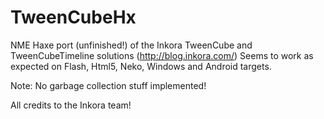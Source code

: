 TweenCubeHx
===========

NME Haxe port (unfinished!) of the Inkora TweenCube and TweenCubeTimeline solutions (http://blog.inkora.com/)
Seems to work as expected on Flash, Html5, Neko, Windows and Android targets.

Note: No garbage collection stuff implemented!

All credits to the Inkora team!
